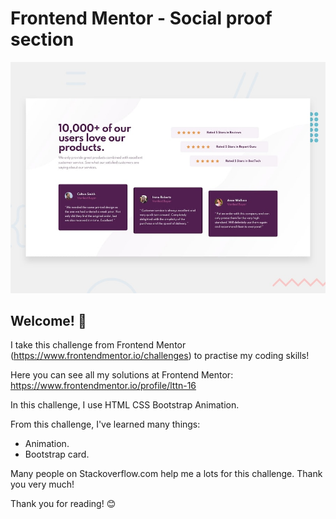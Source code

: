 # Frontend Mentor - Social proof section

![Design preview for the Social proof section coding challenge](./design/desktop-preview.jpg)

## Welcome! 👋

I take this challenge from Frontend Mentor (https://www.frontendmentor.io/challenges) to practise my coding skills!

Here you can see all my solutions at Frontend Mentor: https://www.frontendmentor.io/profile/lttn-16

In this challenge, I use HTML CSS Bootstrap Animation. 

From this challenge, I've learned many things:

- Animation.
- Bootstrap card.

Many people on Stackoverflow.com help me a lots for this challenge. Thank you very much!

Thank you for reading! 😊
